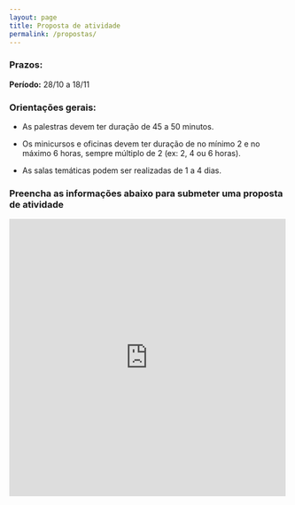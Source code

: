 ```yaml
---
layout: page
title: Proposta de atividade
permalink: /propostas/
---
```


### Prazos:

**Período:** 28/10 a 18/11


### Orientações gerais:

- As palestras devem ter duração de 45 a 50 minutos.

- Os minicursos e oficinas devem ter duração de no mínimo 2 e no máximo 6 horas, sempre múltiplo de 2 (ex: 2, 4 ou 6 horas).

- As salas temáticas podem ser realizadas de 1 a 4 dias.

### Preencha as informações abaixo para submeter uma proposta de atividade


<iframe frameborder="0" style="height:500px;width:99%;border:none;" src='https://forms.zohopublic.com/expotec2023mcifrn/form/Cadastrarnovaatividade1/formperma/Sgxe-k13x2fPPvXSUKhfUktn1rSWOaJXPILNe_fii1s'></iframe>



